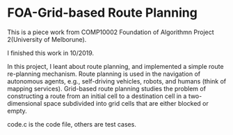 # FOA-Grid-based Route Planning

This is a piece work from COMP10002 Foundation of Algorithmn Project 2(University of Melborune).

I finished this work in 10/2019.

In this project, I leant about route planning, and implemented a simple route re-planning mechanism. Route planning is used in the navigation of autonomous agents, e.g., self-driving vehicles, robots, and humans (think of mapping services). Grid-based route planning studies the problem of constructing a route from an initial cell to a destination cell in a two-dimensional space subdivided into grid cells that are either blocked or empty. 

code.c is the code file, others are test cases.
